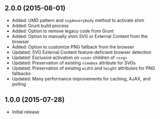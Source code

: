 ## 2.0.0 (2015-08-01)

- Added: UMD pattern and `svg4everybody` method to activate shim
- Added: Grunt build process
- Added: Option to remove legacy code from Grunt
- Added: Option to manually shim SVG or External Content from the browser
- Added: Option to customize PNG fallback from the browser
- Updated: SVG External Content feature-deficient browser detection
- Updated: Exclusive activation on `<use>` children of `<svg>`
- Updated: Preservation of existing `viewbox` attribute for SVGs
- Updated: Preservation of existing `width` and `height` attributes for PNG fallbacks
- Updated: Many performance improvements for caching, AJAX, and polling

## 1.0.0 (2015-07-28)

- Initial release
